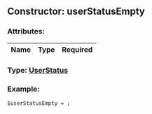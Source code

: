 ## Constructor: userStatusEmpty  

### Attributes:

| Name     |    Type       | Required |
|----------|:-------------:|---------:|


### Type: [UserStatus](../types/UserStatus.md)

### Example:


```
$userStatusEmpty = ;
```